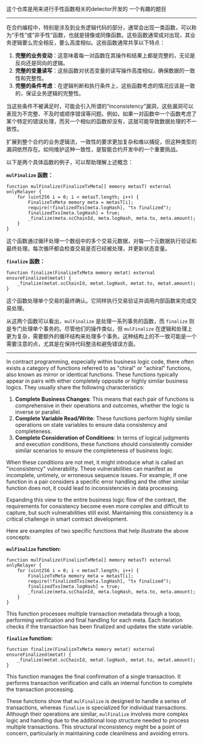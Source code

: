 
这个仓库是用来进行手性函数相关的detector开发的
一个有趣的题目

---------

在合约编程中，特别是涉及到业务逻辑代码的部分，通常会出现一类函数，可以称为“手性”或“非手性”函数，也就是镜像或同像函数。这些函数通常成对出现，其业务逻辑要么完全相反，要么高度相似。这些函数通常共享以下特点：

1. **完整的业务变动**：这意味着每一对函数在其操作和结果上都是完整的，无论是反向还是同向的逻辑。
2. **完整的变量读写**：这些函数对状态变量的读写操作高度相似，确保数据的一致性和完整性。
3. **完整的条件考虑**：在逻辑判断和执行条件上，这些函数考虑的情况应该是一致的，保证业务逻辑的完整性。

当这些条件不被满足时，可能会引入所谓的“inconsistency”漏洞，这些漏洞可以表现为不完整、不及时或顺序错误等问题。例如，如果一对函数中一个函数考虑了某个特定的错误处理，而另一个相似的函数却没有，这就可能导致数据处理的不一致性。

扩展到整个合约的业务逻辑流，一致性的要求更加复杂和难以捕捉，但这种类型的漏洞依然存在。如何维护这种一致性，是智能合约开发中的一个重要挑战。

以下是两个具体函数的例子，可以帮助理解上述概念：

**`mulFinalize` 函数：**
```solidity
function mulFinalize(FinalizeTxMeta[] memory metasT) external onlyRelayer {
    for (uint256 i = 0; i < metasT.length; i++) {
        FinalizeTxMeta memory meta = metasT[i];
        require(!finalizedTxs[meta.logHash], "tx finalized");
        finalizedTxs[meta.logHash] = true;
        _finalize(meta.scChainId, meta.logHash, meta.to, meta.amount);
    }
}
```
这个函数通过循环处理一个数组中的多个交易元数据，对每一个元数据执行验证和最终处理。每次循环都会检查交易是否已经被处理，并更新状态变量。

**`finalize` 函数：**
```solidity
function finalize(FinalizeTxMeta memory metat) external ensureFinalized(metat) {
    _finalize(metat.scChainId, metat.logHash, metat.to, metat.amount);
}
```
这个函数处理单个交易的最终确认。它同样执行交易验证并调用内部函数来完成交易处理。

从这两个函数可以看出，`mulFinalize` 是处理一系列事务的函数，而 `finalize` 则是专门处理单个事务的。尽管他们的操作类似，但 `mulFinalize` 在逻辑和处理上更为复杂，需要额外的循环结构来处理多个事务。这种结构上的不一致可能是一个需要注意的点，尤其是在保持代码整洁和避免错误方面。


--------

In contract programming, especially within business logic code, there often exists a category of functions referred to as "chiral" or "achiral" functions, also known as mirror or identical functions. These functions typically appear in pairs with either completely opposite or highly similar business logics. They usually share the following characteristics:

1. **Complete Business Changes**: This means that each pair of functions is comprehensive in their operations and outcomes, whether the logic is inverse or parallel.
2. **Complete Variable Read/Write**: These functions perform highly similar operations on state variables to ensure data consistency and completeness.
3. **Complete Consideration of Conditions**: In terms of logical judgments and execution conditions, these functions should consistently consider similar scenarios to ensure the completeness of business logic.

When these conditions are not met, it might introduce what is called an "inconsistency" vulnerability. These vulnerabilities can manifest as incomplete, untimely, or erroneous sequence issues. For example, if one function in a pair considers a specific error handling and the other similar function does not, it could lead to inconsistencies in data processing.

Expanding this view to the entire business logic flow of the contract, the requirements for consistency become even more complex and difficult to capture, but such vulnerabilities still exist. Maintaining this consistency is a critical challenge in smart contract development.

Here are examples of two specific functions that help illustrate the above concepts:

**`mulFinalize` function:**
```solidity
function mulFinalize(FinalizeTxMeta[] memory metasT) external onlyRelayer {
    for (uint256 i = 0; i < metasT.length; i++) {
        FinalizeTxMeta memory meta = metasT[i];
        require(!finalizedTxs[meta.logHash], "tx finalized");
        finalizedTxs[meta.logHash] = true;
        _finalize(meta.scChainId, meta.logHash, meta.to, meta.amount);
    }
}
```
This function processes multiple transaction metadata through a loop, performing verification and final handling for each meta. Each iteration checks if the transaction has been finalized and updates the state variable.

**`finalize` function:**
```solidity
function finalize(FinalizeTxMeta memory metat) external ensureFinalized(metat) {
    _finalize(metat.scChainId, metat.logHash, metat.to, metat.amount);
}
```
This function manages the final confirmation of a single transaction. It performs transaction verification and calls an internal function to complete the transaction processing.

These functions show that `mulFinalize` is designed to handle a series of transactions, whereas `finalize` is specialized for individual transactions. Although their operations are similar, `mulFinalize` involves more complex logic and handling due to the additional loop structure needed to process multiple transactions. This structural inconsistency might be a point of concern, particularly in maintaining code cleanliness and avoiding errors.
